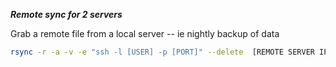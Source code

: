 ***Remote sync for 2 servers***


Grab a remote file from a local server -- ie nightly backup of data

```bash
rsync -r -a -v -e "ssh -l [USER] -p [PORT]" --delete  [REMOTE SERVER IP]:[REMOTE SERVER PATH] [LOCAL SERVER PATH]
```
